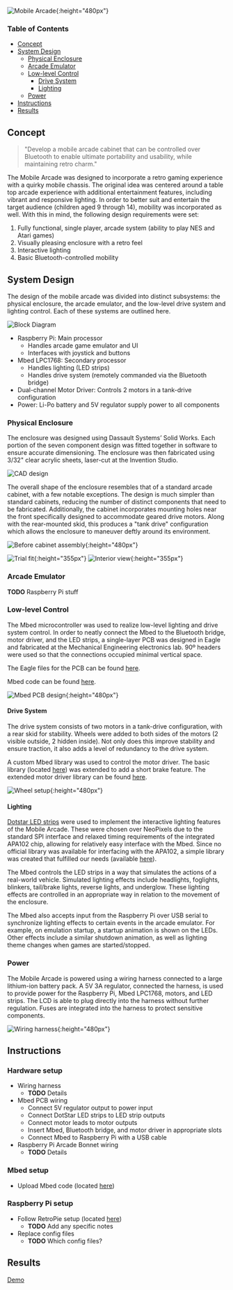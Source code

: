 ![Mobile Arcade](assets/MobileArcade.jpg){:height="480px"}



### Table of Contents
* [Concept](#concept)
* [System Design](#system-design)
  * [Physical Enclosure](#physical-enclosure)
  * [Arcade Emulator](#arcade-emulator)
  * [Low-level Control](#low-level-control)
    * [Drive System](#drive-system)
    * [Lighting](#lighting)
  * [Power](#power)
* [Instructions](#instructions)
* [Results](#results)



## Concept

> "Develop a mobile arcade cabinet that can be controlled over Bluetooth to enable ultimate portability and usability, while maintaining retro charm."

The Mobile Arcade was designed to incorporate a retro gaming experience with a quirky mobile chassis. The original idea was centered around a table top arcade experience with additional entertainment features, including vibrant and responsive lighting. In order to better suit and entertain the target audience (children aged 9 through 14), mobility was incorporated as well. With this in mind, the following design requirements were set:
1. Fully functional, single player, arcade system (ability to play NES and Atari games)
2. Visually pleasing enclosure with a retro feel
3. Interactive lighting
4. Basic Bluetooth-controlled mobility



## System Design

The design of the mobile arcade was divided into distinct subsystems: the physical enclosure, the arcade emulator, and the low-level drive system and lighting control. Each of these systems are outlined here.

![Block Diagram](assets/BlockDiagram.png)

* Raspberry Pi: Main processor
  * Handles arcade game emulator and UI
  * Interfaces with joystick and buttons
* Mbed LPC1768: Secondary processor
  * Handles lighting (LED strips)
  * Handles drive system (remotely commanded via the Bluetooth bridge)
* Dual-channel Motor Driver: Controls 2 motors in a tank-drive configuration
* Power: Li-Po battery and 5V regulator supply power to all components



### Physical Enclosure

The enclosure was designed using Dassault Systems’ Solid Works. Each portion of the seven component design was fitted together in software to ensure accurate dimensioning. The enclosure was then fabricated using 3/32" clear acrylic sheets, laser-cut at the Invention Studio.

![CAD design](assets/ArcadeCAD.png)

The overall shape of the enclosure resembles that of a standard arcade cabinet, with a few notable exceptions. The design is much simpler than standard cabinets, reducing the number of distinct components that need to be fabricated. Additionally, the cabinet incorporates mounting holes near the front specifically designed to accommodate geared drive motors. Along with the rear-mounted skid, this produces a "tank drive" configuration which allows the enclosure to maneuver deftly around its environment.



![Before cabinet assembly](assets/ArcadeCabinetPaint.jpg){:height="480px"}



![Trial fit](assets/TrialFit.jpg){:height="355px"}
![Interior view](assets/InteriorView.jpg){:height="355px"}



### Arcade Emulator

**TODO** Raspberry Pi stuff



### Low-level Control

The Mbed microcontroller was used to realize low-level lighting and drive system control. In order to neatly connect the Mbed to the Bluetooth bridge, motor driver, and the LED strips, a single-layer PCB was designed in Eagle and fabricated at the Mechanical Engineering electronics lab. 90º headers were used so that the connections occupied minimal vertical space.

The Eagle files for the PCB can be found [here](https://github.com/1961C/Mobile-Arcade/tree/master/eagle).

Mbed code can be found [here](https://os.mbed.com/users/abraha2d/code/MobileArcade/).



![Mbed PCB design](assets/MbedPCBLayout.png){:height="480px"}



#### Drive System

The drive system consists of two motors in a tank-drive configuration, with a rear skid for stability. Wheels were added to both sides of the motors (2 visible outside, 2 hidden inside). Not only does this improve stability and ensure traction, it also adds a level of redundancy to the drive system.

A custom Mbed library was used to control the motor driver. The basic library (located [here](https://os.mbed.com/users/simon/code/Motor/)) was extended to add a short brake feature. The extended motor driver library can be found [here](https://os.mbed.com/users/abraha2d/code/Motor/).



![Wheel setup](assets/ArcadeWheels.jpg){:height="480px"}



#### Lighting

[Dotstar LED strips](https://www.adafruit.com/product/2239) were used to implement the interactive lighting features of the Mobile Arcade. These were chosen over NeoPixels due to the standard SPI interface and relaxed timing requirements of the integrated APA102 chip, allowing for relatively easy interface with the Mbed. Since no official library was available for interfacing with the APA102, a simple library was created that fulfilled our needs (available [here](https://os.mbed.com/users/abraha2d/code/APA102/)).

The Mbed controls the LED strips in a way that simulates the actions of a real-world vehicle. Simulated lighting effects include headlights, foglights, blinkers, tail/brake lights, reverse lights, and underglow. These lighting effects are controlled in an appropriate way in relation to the movement of the enclosure.

The Mbed also accepts input from the Raspberry Pi over USB serial to synchronize lighting effects to certain events in the arcade emulator. For example, on emulation startup, a startup animation is shown on the LEDs. Other effects include a similar shutdown animation, as well as lighting theme changes when games are started/stopped.



### Power

The Mobile Arcade is powered using a wiring harness connected to a large lithium-ion battery pack. A 5V 3A regulator, connected the harness, is used to provide power for the Raspberry Pi, Mbed LPC1768, motors, and LED strips. The LCD is able to plug directly into the harness without further regulation. Fuses are integrated into the harness to protect sensitive components.



![Wiring harness](assets/WireHarness.jpg){:height="480px"}



## Instructions

### Hardware setup

* Wiring harness
  * **TODO** Details
* Mbed PCB wiring
  * Connect 5V regulator output to power input
  * Connect DotStar LED strips to LED strip outputs
  * Connect motor leads to motor outputs
  * Insert Mbed, Bluetooth bridge, and motor driver in appropriate slots
  * Connect Mbed to Raspberry Pi with a USB cable
* Raspberry Pi Arcade Bonnet wiring
  * **TODO** Details

### Mbed setup

* Upload Mbed code (located [here](https://os.mbed.com/users/abraha2d/code/MobileArcade/))

### Raspberry Pi setup

* Follow RetroPie setup (located [here]())
  * **TODO** Add any specific notes
* Replace config files
  * **TODO** Which config files?



## Results

[Demo](https://youtu.be/UGc3tqysLSs)
